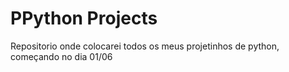 # PPython Projects
 Repositorio onde colocarei todos os meus projetinhos de python, começando no dia 01/06

